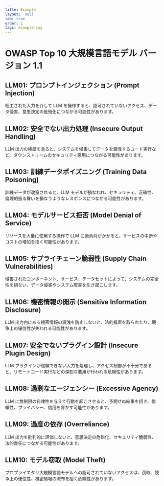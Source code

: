 ```yaml
---
title: Example
layout:  null
tab: true
order: 1
tags: example-tag
---
```


# OWASP Top 10 大規模言語モデル バージョン 1.1

## LLM01: プロンプトインジェクション (Prompt Injection)
細工された入力を介して LLM を操作すると、認可されていないアクセス、データ侵害、意思決定の危殆化につながる可能性があります。

## LLM02: 安全でない出力処理 (Insecure Output Handling)
LLM 出力の検証を怠ると、システムを侵害してデータを漏洩するコード実行など、ダウンストリームのセキュリティ悪用につながる可能性があります。

## LLM03: 訓練データポイズニング (Training Data Poisoning)
訓練データが改竄されると、LLM モデルが損なわれ、セキュリティ、正確性、倫理的振る舞いを損なうようなレスポンスにつながる可能性があります。

## LLM04: モデルサービス拒否 (Model Denial of Service)
リソースを大量に使用する操作で LLM に過負荷がかかると、サービスの中断やコストの増加を招く可能性があります。

## LLM05: サプライチェーン脆弱性 (Supply Chain Vulnerabilities)
侵害されたコンポーネント、サービス、データセットによって、システムの完全性を損ない、データ侵害やシステム障害を引き起こします。

## LLM06: 機密情報の開示 (Sensitive Information Disclosure)
LLM 出力内にある機密情報の漏洩を防止しないと、法的措置を取られたり、競争上の優位性が失われる可能性があります。

## LLM07: 安全でないプラグイン設計 (Insecure Plugin Design)
LLM プラグインが信頼できない入力を処理し、アクセス制御が不十分であると、リモートコード実行などの深刻な悪用が行われる危険性があります。

## LLM08: 過剰なエージェンシー (Excessive Agency)
LLM に無制限の自律性を与えて行動を起こさせると、予期せぬ結果を招き、信頼性、プライバシー、信用を脅かす可能性があります。

## LLM09: 過度の依存 (Overreliance)
LLM 出力を批判的に評価しないと、意思決定の危殆化、セキュリティ脆弱性、法的責任につながる可能性があります。

## LLM10: モデル窃取 (Model Theft)
プロプライエタリ大規模言語モデルへの認可されていないアクセスは、窃取、競争上の優位性、機密情報の流布を招く危険性があります。

